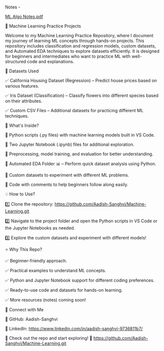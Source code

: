 Notes - 

[ML Algo Notes.pdf](https://github.com/user-attachments/files/19042224/ML.Algo.Notes.pdf)

📌 Machine Learning Practice Projects

Welcome to my Machine Learning Practice Repository, where I document my journey of learning ML concepts through hands-on projects. This repository includes classification and regression models, custom datasets, and Automated EDA techniques to explore datasets efficiently. It is designed for beginners and intermediates who want to practice ML with well-structured code and explanations.

📂 Datasets Used

✅ California Housing Dataset (Regression) – Predict house prices based on various features.

✅ Iris Dataset (Classification) – Classify flowers into different species based on their attributes.

✅ Custom CSV Files – Additional datasets for practicing different ML techniques.

🚀 What's Inside? 

🔹 Python scripts (.py files) with machine learning models built in VS Code.

🔹 Two Jupyter Notebook (.ipynb) files for additional exploration.

🔹 Preprocessing, model training, and evaluation for better understanding.

🔹 Automated EDA Folder 📊 – Perform quick dataset analysis using Python.

🔹 Custom datasets to experiment with different ML problems.

🔹 Code with comments to help beginners follow along easily.

💡 How to Use? 

1️⃣ Clone the repository: https://github.com/Aadish-Sanghvi/Machine-Learning.git

2️⃣ Navigate to the project folder and open the Python scripts in VS Code or the Jupyter Notebooks as needed.

3️⃣ Explore the custom datasets and experiment with different models!

⭐ Why This Repo?

✅ Beginner-friendly approach.

✅ Practical examples to understand ML concepts.

✅ Python and Jupyter Notebook support for different coding preferences.

✅ Ready-to-use code and datasets for hands-on learning.

✅ More resources (notes) coming soon!

🔗 Connect with Me

📌 GitHub: Aadish-Sanghvi

📌 LinkedIn: https://www.linkedin.com/in/aadish-sanghvi-9736811b7/

🔗 Check out the repo and start exploring! 🚀 https://github.com/Aadish-Sanghvi/Machine-Learning.git
